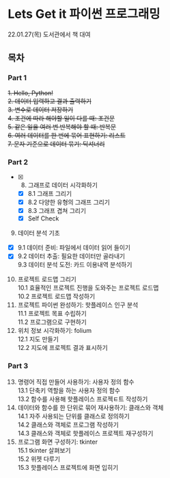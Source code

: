 # Lets Get it 파이썬 프로그래밍

22.01.27(목) 도서관에서 책 대여

## 목차

### Part 1
~~1. Hello, Python!~~  
~~2. 데이터 입력하고 결과 출력하기~~  
~~3. 변수로 데이터 저장하기~~  
~~4. 조건에 따라 해야할 일이 다를 때: 조건문~~  
~~5. 같은 일을 여러 번 반복해야 할 때: 반복문~~  
~~6. 여러 데이터를 한 번에 묶어 표현하기: 리스트~~  
~~7. 문자 기준으로 데이터 묶기: 딕셔너리~~

### Part 2
- [x] 8. 그래프로 데이터 시각화하기      
  - [x] 8.1 그래프 그리기  
  - [x] 8.2 다양한 유형의 그래프 그리기  
  - [x] 8.3 그래프 겹쳐 그리기  
  - [x] Self Check  
9. 데이터 분석 기초  
  - [x] 9.1 데이터 준비: 파일에서 데이터 읽어 들이기  
  - [x] 9.2 데이터 추출: 필요한 데이터만 골라내기  
  9.3 데이터 분석 도전: 카드 이용내역 분석하기  
10. 프로젝트 로드맵 그리기  
  10.1 효율적인 프로젝트 진행을 도와주는 프로젝트 로드맵  
  10.2 프로젝트 로드맵 작성하기  
11. 프로젝트 파이썬 완성하기: 핫플레이스 인구 분석  
  11.1 프로젝트 목표 수립하기  
  11.2 프로그램으로 구현하기  
12. 위치 정보 시각화하기: folium  
  12.1 지도 만들기  
  12.2 지도에 프로젝트 결과 표시하기  

### Part 3
13. 명령어 직접 만들어 사용하기: 사용자 정의 함수  
  13.1 단축키 역할을 하는 사용자 정의 함수  
  13.2 함수를 사용해 핫플레이스 프로젝ㅌ트 작성하기  
14. 데이터와 함수를 한 단위로 묶어 재사용하기: 클래스와 객체  
  14.1 자주 사용되는 단위를 클래스로 정의하기  
  14.2 클래스와 객체로 프로그램 작성하기  
  14.3 클래스와 객체로 핫플레이스 프로젝트 재구성하기  
15. 프로그램 화면 구성하기: tkinter  
  15.1 tkinter 살펴보기  
  15.2 위젯 다루기  
  15.3 핫플레이스 프로젝트에 화면 입히기  
